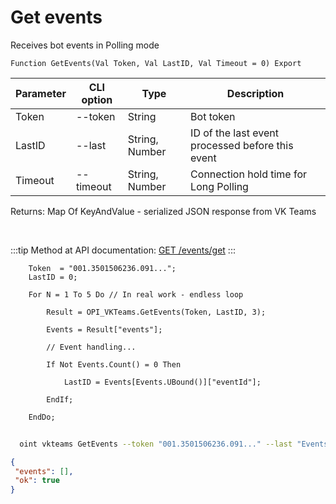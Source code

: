 ﻿---
sidebar_position: 2
---

# Get events
 Receives bot events in Polling mode



`Function GetEvents(Val Token, Val LastID, Val Timeout = 0) Export`

  | Parameter | CLI option | Type | Description |
  |-|-|-|-|
  | Token | --token | String | Bot token |
  | LastID | --last | String, Number | ID of the last event processed before this event |
  | Timeout | --timeout | String, Number | Connection hold time for Long Polling |

  
  Returns:  Map Of KeyAndValue - serialized JSON response from VK Teams

<br/>

:::tip
Method at API documentation: [GET /events/get](https://teams.vk.com/botapi/#/events/get_events_get)
:::
<br/>


```bsl title="Code example"
    Token  = "001.3501506236.091...";
    LastID = 0;

    For N = 1 To 5 Do // In real work - endless loop

        Result = OPI_VKTeams.GetEvents(Token, LastID, 3);

        Events = Result["events"];

        // Event handling...

        If Not Events.Count() = 0 Then

            LastID = Events[Events.UBound()]["eventId"];

        EndIf;

    EndDo;
```



```sh title="CLI command example"
    
  oint vkteams GetEvents --token "001.3501506236.091..." --last "Events[Events.UBound()][eventId]" --timeout %timeout%

```

```json title="Result"
{
 "events": [],
 "ok": true
}
```

